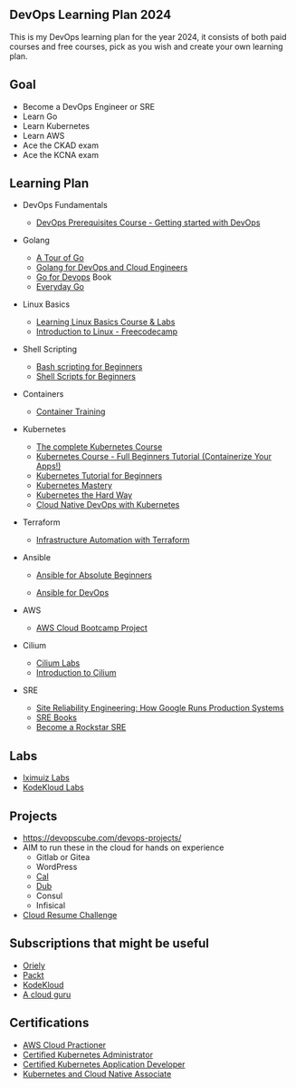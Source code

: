 ## DevOps Learning Plan 2024

This is my DevOps learning plan for the year 2024, it consists of both paid courses and free courses, pick as you wish and create your own learning plan.

## Goal
- Become a DevOps Engineer or SRE
- Learn Go
- Learn Kubernetes
- Learn AWS
- Ace the CKAD exam
- Ace the KCNA exam

## Learning Plan

- DevOps Fundamentals
  - [DevOps Prerequisites Course - Getting started with DevOps](https://www.youtube.com/watch?v=Wvf0mBNGjXY)

- Golang
  - [A Tour of Go](https://go.dev/tour/)
  - [Golang for DevOps and Cloud Engineers](https://www.udemy.com/course/golang-for-devops-and-cloud-engineers)
  - [Go for Devops](https://www.packtpub.com/product/go-for-devops/9781801818896) Book
  - [Everyday Go](https://openfaas.gumroad.com/l/everyday-golang?layout=profile)

- Linux Basics
  - [Learning Linux Basics Course & Labs](https://kodekloud.com/courses/the-linux-basics-course/)
  - [Introduction to Linux - Freecodecamp](https://www.youtube.com/watch?v=sWbUDq4S6Y8)

- Shell Scripting
  - [Bash scripting for Beginners](https://www.youtube.com/watch?v=tK9Oc6AEnR4)
  - [Shell Scripts for Beginners](https://kodekloud.com/courses/shell-scripts-for-beginners/)
- Containers
  - [Container Training](https://container.training/)

- Kubernetes
  - [The complete Kubernetes Course](https://www.udemy.com/course/learn-devops-the-complete-kubernetes-course/)
  - [Kubernetes Course - Full Beginners Tutorial (Containerize Your Apps!)](https://www.youtube.com/watch?v=d6WC5n9G_sM)
  - [Kubernetes Tutorial for Beginners ](https://www.youtube.com/watch?v=X48VuDVv0do)
  - [Kubernetes Mastery](https://www.udemy.com/course/kubernetesmastery/)
  - [Kubernetes the Hard Way](https://github.com/kelseyhightower/kubernetes-the-hard-way)
  - [Cloud Native DevOps with Kubernetes](https://www.oreilly.com/library/view/cloud-native-devops/9781492040750/)

- Terraform
  - [Infrastructure Automation with Terraform](https://www.udemy.com/course/learn-devops-infrastructure-automation-with-terraform/)

- Ansible
  - [Ansible for Absolute Beginners](https://kodekloud.com/courses/ansible-for-the-absolute-beginners-course/)

  - [Ansible for DevOps](https://leanpub.com/ansible-for-devops/)

- AWS
  - [AWS Cloud Bootcamp Project](https://www.youtube.com/watch?v=zA8guDqfv40)

- Cilium
   - [Cilium Labs](https://cilium.io/labs/)
   - [Introduction to Cilium](https://training.linuxfoundation.org/training/introduction-to-cilium-lfs146x/)

- SRE
  - [Site Reliability Engineering: How Google Runs Production Systems](https://sre.google/sre-book/table-of-contents/)
  - [SRE Books](https://sre.google/books/)
  - [Become a Rockstar SRE](https://www.packtpub.com/product/becoming-a-rockstar-sre/9781803239224#:~:text=With%20a%20focus%20on%20reliability,how%20of%20site%20reliability%20engineering.)


## Labs
- [Iximuiz Labs](https://labs.iximiuz.com/)
- [KodeKloud Labs](https://kodekloud.com)

## Projects
- https://devopscube.com/devops-projects/
- AIM to run these in the cloud for hands on experience
  - Gitlab or Gitea
  - WordPress
  - [Cal](https://Cal.com)
  - [Dub](https://Dub.co)
  - Consul
  - Infisical
- [Cloud Resume Challenge](https://cloudresumechallenge.dev/docs/the-challenge/aws/)

## Subscriptions that might be useful
- [Oriely](https://oreilly.com)
- [Packt](https://www.packtpub.com)
- [KodeKloud](kodekloud.com])
- [A cloud guru](https://www.pluralsight.com/cloud-guru)

## Certifications

- [AWS Cloud Practioner](https://aws.amazon.com/certification/certified-cloud-practitioner/)
- [Certified Kubernetes Administrator](https://training.linuxfoundation.org/certification/certified-kubernetes-administrator-cka/)
- [Certified Kubernetes Application Developer](https://training.linuxfoundation.org/certification/certified-kubernetes-application-developer-ckad/)
- [Kubernetes and Cloud Native Associate](https://training.linuxfoundation.org/certification/kubernetes-cloud-native-associate/)
